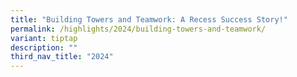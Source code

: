 ```yaml
---
title: "Building Towers and Teamwork: A Recess Success Story!"
permalink: /highlights/2024/building-towers-and-teamwork/
variant: tiptap
description: ""
third_nav_title: "2024"
---
```

